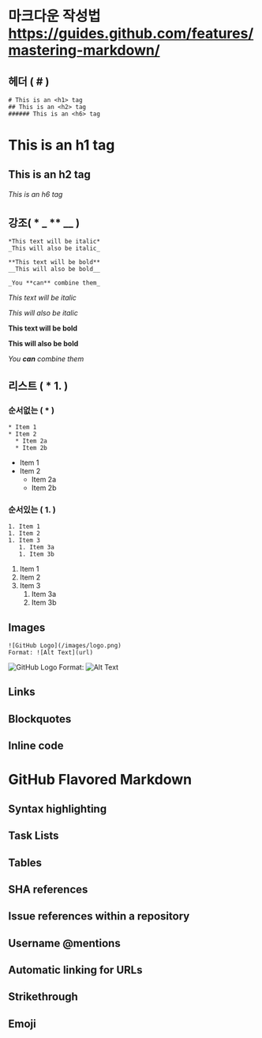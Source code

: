 # 마크다운 작성법 https://guides.github.com/features/mastering-markdown/

## 헤더 ( # )

```
# This is an <h1> tag
## This is an <h2> tag
###### This is an <h6> tag
```
# This is an h1 tag
## This is an h2 tag
###### This is an h6 tag
  
## 강조( * _ ** __ )

```
*This text will be italic*
_This will also be italic_

**This text will be bold**
__This will also be bold__

_You **can** combine them_
```
*This text will be italic*

_This will also be italic_

**This text will be bold**

__This will also be bold__

_You **can** combine them_

## 리스트 ( * 1. )

### 순서없는 ( * )
```
* Item 1
* Item 2
  * Item 2a
  * Item 2b
```
* Item 1
* Item 2
  * Item 2a
  * Item 2b

### 순서있는 ( 1. )
```
1. Item 1
1. Item 2
1. Item 3
   1. Item 3a
   1. Item 3b
```
1. Item 1
1. Item 2
1. Item 3
   1. Item 3a
   1. Item 3b

## Images
```
![GitHub Logo](/images/logo.png)
Format: ![Alt Text](url)
```
![GitHub Logo](/images/logo.png)
Format: ![Alt Text](url)

## Links

## Blockquotes

## Inline code

# GitHub Flavored Markdown

## Syntax highlighting

## Task Lists

## Tables

## SHA references

## Issue references within a repository

## Username @mentions

## Automatic linking for URLs

## Strikethrough

## Emoji


